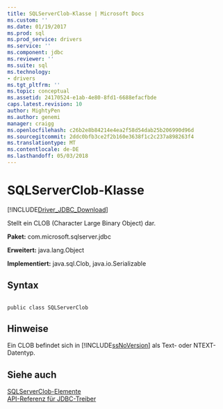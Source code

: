 ```yaml
---
title: SQLServerClob-Klasse | Microsoft Docs
ms.custom: ''
ms.date: 01/19/2017
ms.prod: sql
ms.prod_service: drivers
ms.service: ''
ms.component: jdbc
ms.reviewer: ''
ms.suite: sql
ms.technology:
- drivers
ms.tgt_pltfrm: ''
ms.topic: conceptual
ms.assetid: 24170524-e1ab-4e80-8fd1-6688efacfbde
caps.latest.revision: 10
author: MightyPen
ms.author: genemi
manager: craigg
ms.openlocfilehash: c26b2e8b84214e4ea2f58d54dab25b206990d96d
ms.sourcegitcommit: 2ddc0bfb3ce2f2b160e3638f1c2c237a898263f4
ms.translationtype: MT
ms.contentlocale: de-DE
ms.lasthandoff: 05/03/2018
---
```

# <a name="sqlserverclob-class"></a>SQLServerClob-Klasse
[!INCLUDE[Driver_JDBC_Download](../../../includes/driver_jdbc_download.md)]

  Stellt ein CLOB (Character Large Binary Object) dar.  
  
 **Paket:** com.microsoft.sqlserver.jdbc  
  
 **Erweitert:** java.lang.Object  
  
 **Implementiert:** java.sql.Clob, java.io.Serializable  
  
## <a name="syntax"></a>Syntax  
  
```  
  
public class SQLServerClob  
```  
  
## <a name="remarks"></a>Hinweise  
 Ein CLOB befindet sich in [!INCLUDE[ssNoVersion](../../../includes/ssnoversion_md.md)] als Text- oder NTEXT-Datentyp.  
  
## <a name="see-also"></a>Siehe auch  
 [SQLServerClob-Elemente](../../../connect/jdbc/reference/sqlserverclob-members.md)   
 [API-Referenz für JDBC-Treiber](../../../connect/jdbc/reference/jdbc-driver-api-reference.md)  
  
  
